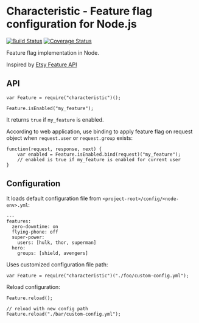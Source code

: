 # Characteristic - Feature flag configuration for Node.js

[![Build Status](https://drone.io/github.com/shawnzhu/characteristic/status.png)](https://drone.io/github.com/shawnzhu/characteristic/latest)
[![Coverage Status](https://coveralls.io/repos/shawnzhu/characteristic/badge.svg?branch=coverage&service=github)](https://coveralls.io/github/shawnzhu/characteristic?branch=coverage)

Feature flag implementation in Node.

Inspired by [Etsy Feature API](https://github.com/etsy/feature)

## API

    var Feature = require("characteristic")();

    Feature.isEnabled("my_feature");

It returns `true` if `my_feature` is enabled.

According to web application, use binding to apply feature flag on request object when `request.user` or `request.group` exists:

    function(request, response, next) {
        var enabled = Feature.isEnabled.bind(request)("my_feature");
        // enabled is true if my_feature is enabled for current user
    }



## Configuration

It loads default configuration file from `<project-root>/config/<node-env>.yml`:

    ---
    features:
      zero-downtime: on
      flying-phone: off
      super-power:
        users: [hulk, thor, superman]
      hero:
        groups: [shield, avengers]

Uses customized configuration file path:

    var Feature = require("characteristic")("./foo/custom-config.yml");

Reload configuration:

    Feature.reload();

    // reload with new config path
    Feature.reload("./bar/custom-config.yml");
